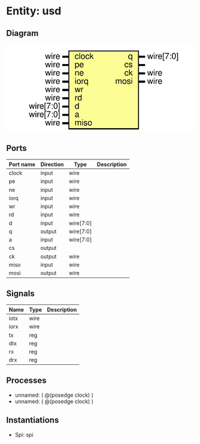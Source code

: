 # Entity: usd

## Diagram

![Diagram](usd.svg "Diagram")
## Ports

| Port name | Direction | Type      | Description |
| --------- | --------- | --------- | ----------- |
| clock     | input     | wire      |             |
| pe        | input     | wire      |             |
| ne        | input     | wire      |             |
| iorq      | input     | wire      |             |
| wr        | input     | wire      |             |
| rd        | input     | wire      |             |
| d         | input     | wire[7:0] |             |
| q         | output    | wire[7:0] |             |
| a         | input     | wire[7:0] |             |
| cs        | output    |           |             |
| ck        | output    | wire      |             |
| miso      | input     | wire      |             |
| mosi      | output    | wire      |             |
## Signals

| Name | Type | Description |
| ---- | ---- | ----------- |
| iotx | wire |             |
| iorx | wire |             |
| tx   | reg  |             |
| dtx  | reg  |             |
| rx   | reg  |             |
| drx  | reg  |             |
## Processes
- unnamed: ( @(posedge clock) )
- unnamed: ( @(posedge clock) )
## Instantiations

- Spi: spi
